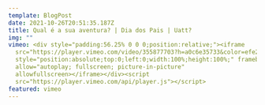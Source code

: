 ```yaml
---
template: BlogPost
date: 2021-10-26T20:51:35.187Z
title: Qual é a sua aventura? | Dia dos Pais | Uatt?
img: ""
vimeo: <div style="padding:56.25% 0 0 0;position:relative;"><iframe
  src="https://player.vimeo.com/video/355877703?h=a0c6e35733&color=efe200&title=0&byline=0&portrait=0"
  style="position:absolute;top:0;left:0;width:100%;height:100%;" frameborder="0"
  allow="autoplay; fullscreen; picture-in-picture"
  allowfullscreen></iframe></div><script
  src="https://player.vimeo.com/api/player.js"></script>
featured: vimeo
---
```

